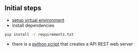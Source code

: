 ## Initial steps

- [setup virtual environment](https://docs.google.com/document/d/1QI9jc3wl92B6KOrpgS-xi9OnOO1kkAm6g4pHx42Mwsk/edit#heading=h.v74wpoyxy3z)
- install dependencies
```sh
pip install -r requirements.txt
```
- there is a [python script](./server.py) that creates a API REST web server